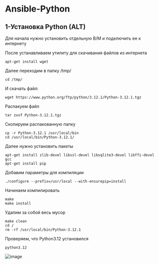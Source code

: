 # Ansible-Python

## 1-Установка Python (ALT)

Для начала нужно установить отдельную В/М и подключить ее к интернету

После устанавливаем утилиту для скачивания файлов из интернета
```
apt-get install wget
```
Далее переходим в папку /tmp/
```
cd /tmp/
```
И скачать файл:
```
wget https://www.python.org/ftp/python/3.12.1/Python-3.12.1.tgz
```
 Распакуем файл
 ```
tar zxvf Python-3.12.1.tgz
```
Скопируем распакованную папку
```
cp -r Python-3.12.1 /usr/local/bin
cd /usr/local/bin/Python-3.12.1/
```
Далее нужно установить пакеты
```
apt-get install zlib-devel libssl-devel libsqlite3-devel libffi-devel gcc
apt-get install pip
```
Добавим параметры для компиляции
```
./configure --prefix=/usr/local --with-ensurepip=install
```
Начинаем компилировать
```
make
make install
```
Удалим за собой весь мусор
```
make clean
cd /
rm -rf /usr/local/bin/Python-3.12.1
```
Проверяем, что Python3.12 установился
```
python3.12
```
![image](https://github.com/Julia666666666666666666/Ansible-Python/assets/148867585/4d232560-82dc-4f59-aa99-dc39beb542f5)
